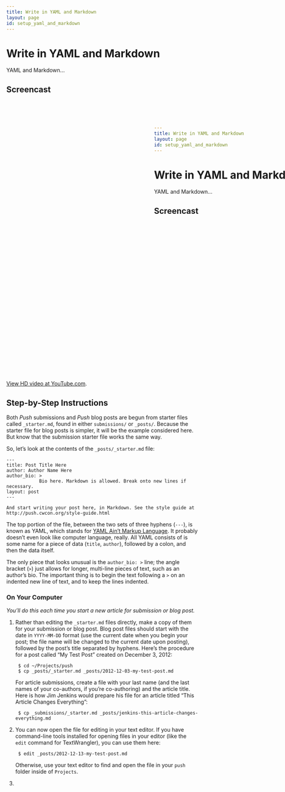 ```yaml
---
title: Write in YAML and Markdown
layout: page
id: setup_yaml_and_markdown
---
```


# Write in YAML and Markdown

YAML and Markdown...

## Screencast

<div class="video-container">
  <iframe width="1280" height="720" src="?rel=0" frameborder="0" allowfullscreen="allowfullscreen"> </iframe>
</div>

[View HD video at YouTube.com](http://www.youtube.com/watch_popup?v=AAAAAAAAAAAAA&hd=1).

## Step-by-Step Instructions

Both *Push* submissions and *Push* blog posts are begun from starter files called `_starter.md`,
found in either `submissions/` or `_posts/`. Because the starter file for blog posts is simpler, it
will be the example considered here. But know that the submission starter file works the same way.

So, let’s look at the contents of the `_posts/_starter.md` file:

    ---
    title: Post Title Here
    author: Author Name Here
    author_bio: >
                Bio here. Markdown is allowed. Break onto new lines if necessary.
    layout: post
    ---

    And start writing your post here, in Markdown. See the style guide at
    http://push.cwcon.org/style-guide.html

The top portion of the file, between the two sets of three hyphens (`---`), is known as YAML, which
stands for [YAML Ain’t Markup Language](http://www.yaml.org/). It probably doesn’t even look like
computer language, really. All YAML consists of is some name for a piece of data (`title`,
`author`), followed by a colon, and then the data itself.

The only piece that looks unusual is the `author_bio: >` line; the angle bracket (`>`) just allows
for longer, multi-line pieces of text, such as an author’s bio. The important thing is to begin the
text following a `>` on an indented new line of text, and to keep the lines indented.

### On Your Computer
*You’ll do this each time you start a new article for submission or blog post.*

1. Rather than editing the `_starter.md` files directly, make a copy of them for your submission or
   blog post. Blog post files should start with the date in `YYYY-MM-DD` format (use the current
   date when you begin your post; the file name will be changed to the current date upon posting),
   followed by the post’s title separated by hyphens. Here’s the procedure for a post called “My
   Test Post” created on December 3, 2012:

        $ cd ~/Projects/push
        $ cp _posts/_starter.md _posts/2012-12-03-my-test-post.md

   For article submissions, create a file with your last name (and the last names of your
   co-authors, if you’re co-authoring) and the article title. Here is how Jim Jenkins would prepare
   his file for an article titled “This Article Changes Everything”:

        $ cp _submissions/_starter.md _posts/jenkins-this-article-changes-everything.md

2. You can now open the file for editing in your text editor. If you have command-line tools
   installed for opening files in your editor (like the `edit` command for TextWrangler), you
   can use them here:

        $ edit _posts/2012-12-13-my-test-post.md

   Otherwise, use your text editor to find and open the file in your `push` folder inside of
   `Projects`.

3.
